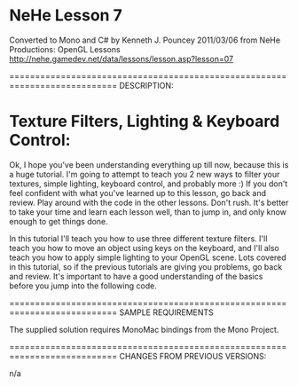 NeHe Lesson 7
=============

Converted to Mono and C# by Kenneth J. Pouncey 2011/03/06 
from NeHe Productions: OpenGL Lessons
http://nehe.gamedev.net/data/lessons/lesson.asp?lesson=07

===========================================================================
DESCRIPTION:

Texture Filters, Lighting & Keyboard Control:
=============================================
Ok, I hope you've been understanding everything up till now, because this is 
a huge tutorial. I'm going to attempt to teach you 2 new ways to filter your 
textures, simple lighting, keyboard control, and probably more :) If you 
don't feel confident with what you've learned up to this lesson, go back and 
review. Play around with the code in the other lessons. Don't rush. It's 
better to take your time and learn each lesson well, than to jump in, and only 
know enough to get things done. 

In this tutorial I'll teach you how to use three different texture filters. 
I'll teach you how to move an object using keys on the keyboard, and I'll 
also teach you how to apply simple lighting to your OpenGL scene. Lots 
covered in this tutorial, so if the previous tutorials are giving you problems, 
go back and review. It's important to have a good understanding of the basics 
before you jump into the following code. 

===========================================================================
SAMPLE REQUIREMENTS

The supplied solution requires MonoMac bindings from the Mono Project.

===========================================================================
CHANGES FROM PREVIOUS VERSIONS:

n/a
